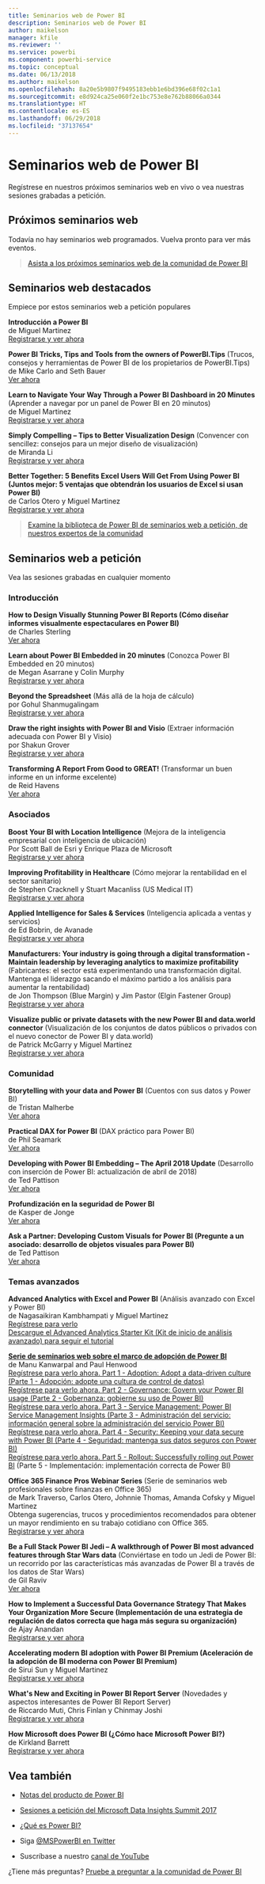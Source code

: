 ```yaml
---
title: Seminarios web de Power BI
description: Seminarios web de Power BI
author: maikelson
manager: kfile
ms.reviewer: ''
ms.service: powerbi
ms.component: powerbi-service
ms.topic: conceptual
ms.date: 06/13/2018
ms.author: maikelson
ms.openlocfilehash: 8a20e5b9807f9495183ebb1e6bd396e68f02c1a1
ms.sourcegitcommit: e8d924ca25e060f2e1bc753e8e762b88066a0344
ms.translationtype: HT
ms.contentlocale: es-ES
ms.lasthandoff: 06/29/2018
ms.locfileid: "37137654"
---
```

# <a name="power-bi-webinars"></a>Seminarios web de Power BI

Regístrese en nuestros próximos seminarios web en vivo o vea nuestras sesiones grabadas a petición.

## <a name="upcoming-webinars"></a>Próximos seminarios web

Todavía no hay seminarios web programados. Vuelva pronto para ver más eventos.

>[Asista a los próximos seminarios web de la comunidad de Power BI](https://powerbi.microsoft.com/en-us/blog/tag/community-webinars/?Is=Website)

## <a name="featured-webinars"></a>Seminarios web destacados

Empiece por estos seminarios web a petición populares

**Introducción a Power BI**
<br>de Miguel Martinez
<br>[Registrarse y ver ahora](https://info.microsoft.com/getting-started-with-power-bi-ondemand.html?Is=Website)

**Power BI Tricks, Tips and Tools from the owners of PowerBI.Tips** (Trucos, consejos y herramientas de Power BI de los propietarios de PowerBI.Tips)
<br>de Mike Carlo and Seth Bauer
<br>[Ver ahora](https://www.youtube.com/watch?v=fnj1_e3HXow)

**Learn to Navigate Your Way Through a Power BI Dashboard in 20 Minutes** (Aprender a navegar por un panel de Power BI en 20 minutos)
<br>de Miguel Martinez
<br>[Registrarse y ver ahora](https://info.microsoft.com/powerbi-dashboard-in-20-min.html?Is=Website)

**Simply Compelling – Tips to Better Visualization Design** (Convencer con sencillez: consejos para un mejor diseño de visualización)
<br>de Miranda Li
<br>[Registrarse y ver ahora](https://info.microsoft.com/ww-landing-powerbi-tips-for-better-visualization-design.html?Is=Website)

**Better Together: 5 Benefits Excel Users Will Get From Using Power BI (Juntos mejor: 5 ventajas que obtendrán los usuarios de Excel si usan Power BI)**
<br>de Carlos Otero y Miguel Martinez
<br>[Registrarse y ver ahora](https://info.microsoft.com/excel-powerbi-better-together.html?Is=Website)

>[Examine la biblioteca de Power BI de seminarios web a petición, de nuestros expertos de la comunidad](https://community.powerbi.com/t5/Webinars-and-Video-Gallery/bd-p/VideoTipsTricks?filter=webinars&featured=yes&Is=Website)

## <a name="on-demand-webinars"></a>Seminarios web a petición

Vea las sesiones grabadas en cualquier momento

### <a name="getting-started"></a>Introducción

**How to Design Visually Stunning Power BI Reports (Cómo diseñar informes visualmente espectaculares en Power BI)**
<br>de Charles Sterling
<br>[Ver ahora](https://community.powerbi.com/t5/Webinars-and-Video-Gallery/5-3-17-Webinar-How-to-Design-Visually-Stunning-Power-BI-Reports/m-p/168204?Is=Website)

**Learn about Power BI Embedded in 20 minutes** (Conozca Power BI Embedded en 20 minutos)
<br>de Megan Asarrane y Colin Murphy
<br>[Registrarse y ver ahora](https://info.microsoft.com/ww-landing-power-bi-embedded-in-20-min.html?Is=Website)

**Beyond the Spreadsheet** (Más allá de la hoja de cálculo)
<br>por Gohul Shanmugalingam
<br>[Registrarse y ver ahora](https://info.microsoft.com/CA-PowerBI-WBNR-FY18-05May-09-DataBeyondtheSpreadsheet-MCW0006385_01Registration-ForminBody.html?Is=Website)

**Draw the right insights with Power BI and Visio** (Extraer información adecuada con Power BI y Visio)
<br>por Shakun Grover
<br>[Registrarse y ver ahora](https://info.microsoft.com/ww-landing-powerbi-and-visio.html?Is=Website)

**Transforming A Report From Good to GREAT!** (Transformar un buen informe en un informe excelente)
<br>de Reid Havens
<br>[Ver ahora](https://community.powerbi.com/t5/Webinars-and-Video-Gallery/Power-BI-Transforming-A-Report-From-Good-to-GREAT/m-p/315119?Is=Website)

### <a name="partners"></a>Asociados ###

**Boost Your BI with Location Intelligence** (Mejora de la inteligencia empresarial con inteligencia de ubicación)
<br>Por Scott Ball de Esri y Enrique Plaza de Microsoft
<br>[Registrarse y ver ahora](https://info.microsoft.com/ww-ondeamnd-boost-powerbi-with-arcgis.html?Is=Website)

**Improving Profitability in Healthcare** (Cómo mejorar la rentabilidad en el sector sanitario)
<br>de Stephen Cracknell y Stuart Macanliss (US Medical IT)
<br>[Registrarse y ver ahora](https://info.microsoft.com/improving-profitability-in-healthcare.html?Is=Website)

**Applied Intelligence for Sales & Services** (Inteligencia aplicada a ventas y servicios)
<br>de Ed Bobrin, de Avanade
<br>[Registrarse y ver ahora](https://info.microsoft.com/applied-intelligence-for-sales-service.html?Is=Website)

**Manufacturers: Your industry is going through a digital transformation - Maintain leadership by leveraging analytics to maximize profitability** (Fabricantes: el sector está experimentando una transformación digital. Mantenga el liderazgo sacando el máximo partido a los análisis para aumentar la rentabilidad)
<br>de Jon Thompson (Blue Margin) y Jim Pastor (Elgin Fastener Group)
<br>[Registrarse y ver ahora](https://info.microsoft.com/digital-transformation-in-manufacturing.html?Is=Website)

**Visualize public or private datasets with the new Power BI and data.world connector** (Visualización de los conjuntos de datos públicos o privados con el nuevo conector de Power BI y data.world)
<br>de Patrick McGarry y Miguel Martínez
<br>[Registrarse y ver ahora](https://info.microsoft.com/data-world-connector-powerbi.html?Is=Website)

### <a name="community"></a>Comunidad ###

**Storytelling with your data and Power BI** (Cuentos con sus datos y Power BI)
<br>de Tristan Malherbe
<br>[Ver ahora](https://www.youtube.com/watch?v=egk0suekwHo)

**Practical DAX for Power BI** (DAX práctico para Power BI)
<br>de Phil Seamark
<br>[Ver ahora](https://www.youtube.com/watch?v=1fGfqzS37qs)

**Developing with Power BI Embedding – The April 2018 Update** (Desarrollo con inserción de Power BI: actualización de abril de 2018)
<br>de Ted Pattison
<br>[Ver ahora](https://www.youtube.com/watch?v=swnGlrRy588)

**Profundización en la seguridad de Power BI**
<br>de Kasper de Jonge
<br>[Ver ahora](https://community.powerbi.com/t5/Webinars-and-Video-Gallery/5-23-2017-Power-BI-security-deep-dive-by-Kasper-de-Jonge/m-p/161476?Is=Website)

**Ask a Partner: Developing Custom Visuals for Power BI (Pregunte a un asociado: desarrollo de objetos visuales para Power BI)**
<br>de Ted Pattison
<br>[Ver ahora](https://community.powerbi.com/t5/Webinars-and-Video-Gallery/Ask-a-Partner-Developing-Custom-Visuals-for-Power-BI/m-p/150368?Is=Website)

### <a name="advanced-topics"></a>Temas avanzados ###

**Advanced Analytics with Excel and Power BI** (Análisis avanzado con Excel y Power BI)
<br>de Nagasaikiran Kambhampati y Miguel Martinez
<br>[Regístrese para verlo](https://info.microsoft.com/ww-landing-advanced-analytics-excel-powerbi.html?Is=Website)
<br>[Descargue el Advanced Analytics Starter Kit (Kit de inicio de análisis avanzado) para seguir el tutorial](https://aka.ms/pbiaawebinar)

**[Serie de seminarios web sobre el marco de adopción de Power BI](https://info.microsoft.com/ww-landing-powerbi-adoption-framework-series.html?Is=Website)**
<br>de Manu Kanwarpal and Paul Henwood
<br>[Regístrese para verlo ahora. Part 1 - Adoption: Adopt a data-driven culture (Parte 1 - Adopción: adopte una cultura de control de datos)](https://info.microsoft.com/ww-landing-powerbi-adoption-ondemand.html?Is=Website)
<br>[Regístrese para verlo ahora. Part 2 - Governance: Govern your Power BI usage (Parte 2 - Gobernanza: gobierne su uso de Power BI)](https://info.microsoft.com/ww-ondemand-powerbi-governance.html?Is=Website)
<br>[Regístrese para verlo ahora. Part 3 - Service Management: Power BI Service Management Insights (Parte 3 - Administración del servicio: información general sobre la administración del servicio Power BI)](https://info.microsoft.com/ww-landing-pbi-adoption-framework-part3.html?Is=Website)
<br>[Regístrese para verlo ahora. Part 4 - Security: Keeping your data secure with Power BI (Parte 4 - Seguridad: mantenga sus datos seguros con Power BI)](https://info.microsoft.com/ww-landing-pbi-adoption-framework-part4.html?Is=Website)
<br>[Regístrese para verlo ahora. Part 5 - Rollout: Successfully rolling out Power BI](https://info.microsoft.com/ww-landing-powerbi-adoption-part5-rollout.html?Is=Website) (Parte 5 - Implementación: implementación correcta de Power BI)

**Office 365 Finance Pros Webinar Series** (Serie de seminarios web profesionales sobre finanzas en Office 365)
<br>de Mark Traverso, Carlos Otero, Johnnie Thomas, Amanda Cofsky y Miguel Martinez
<br>Obtenga sugerencias, trucos y procedimientos recomendados para obtener un mayor rendimiento en su trabajo cotidiano con Office 365.
<br>[Registrarse y ver ahora](https://aka.ms/Office365FinanceProsPBI)

**Be a Full Stack Power BI Jedi – A walkthrough of Power BI most advanced features through Star Wars data** (Conviértase en todo un Jedi de Power BI: un recorrido por las características más avanzadas de Power BI a través de los datos de Star Wars)
<br>de Gil Raviv
<br>[Ver ahora](https://www.youtube.com/watch?v=r0Qk5V8dvgg)

**How to Implement a Successful Data Governance Strategy That Makes Your Organization More Secure (Implementación de una estrategia de regulación de datos correcta que haga más segura su organización)**
<br>de Ajay Anandan
<br>[Registrarse y ver ahora](https://info.microsoft.com/powerbi-data-governance-strategy-ondemand.html?Is=Website)

**Accelerating modern BI adoption with Power BI Premium (Aceleración de la adopción de BI moderna con Power BI Premium)**
<br>de Sirui Sun y Miguel Martinez
<br>[Registrarse y ver ahora](https://info.microsoft.com/powerbi-premium-webinar-ondemand.html?Is=Website)

**What's New and Exciting in Power BI Report Server** (Novedades y aspectos interesantes de Power BI Report Server)
<br>de Riccardo Muti, Chris Finlan y Chinmay Joshi
<br>[Registrarse y ver ahora](https://info.microsoft.com/whats-new-powerbi-report-server.html?Is=Website)

**How Microsoft does Power BI (¿Cómo hace Microsoft Power BI?)**
<br>de Kirkland Barrett
<br>[Registrarse y ver ahora](https://info.microsoft.com/US-PowerBI-WBNR-FY17-11Nov-29-BIATMIcrosoft274828_01Registration-ForminBody.html?Is=Website)

## <a name="see-also"></a>Vea también

- [Notas del producto de Power BI](whitepapers.md)

- [Sesiones a petición del Microsoft Data Insights Summit 2017](https://community.powerbi.com/t5/Data-Insights-Summit-2017-On/bd-p/DataInsightsSummit2017OnDemand?Is=Website)

- [¿Qué es Power BI?](power-bi-overview.md)

- Siga [@MSPowerBI en Twitter](https://twitter.com/mspowerbi)

- Suscríbase a nuestro [canal de YouTube](https://www.youtube.com/mspowerbi)

¿Tiene más preguntas? [Pruebe a preguntar a la comunidad de Power BI](https://community.powerbi.com/)
